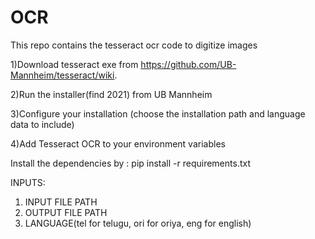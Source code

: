 # OCR
This repo contains the tesseract ocr code to digitize images

1)Download tesseract exe from https://github.com/UB-Mannheim/tesseract/wiki.

2)Run the installer(find 2021) from UB Mannheim

3)Configure your installation (choose the installation path and language data to include)

4)Add Tesseract OCR to your environment variables

Install the dependencies by : pip install -r requirements.txt

INPUTS: 
1) INPUT FILE PATH
2) OUTPUT FILE PATH
3) LANGUAGE(tel for telugu, ori for oriya, eng for english)
